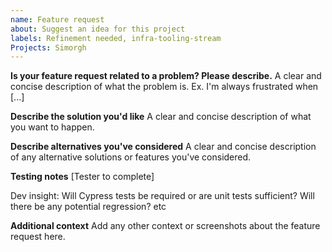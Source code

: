 ```yaml
---
name: Feature request
about: Suggest an idea for this project
labels: Refinement needed, infra-tooling-stream
Projects: Simorgh
---
```


**Is your feature request related to a problem? Please describe.**
A clear and concise description of what the problem is. Ex. I'm always frustrated when [...]

**Describe the solution you'd like**
A clear and concise description of what you want to happen.

**Describe alternatives you've considered**
A clear and concise description of any alternative solutions or features you've considered.

**Testing notes**
[Tester to complete]

Dev insight: Will Cypress tests be required or are unit tests sufficient? Will there be any potential regression? etc

**Additional context**
Add any other context or screenshots about the feature request here.
